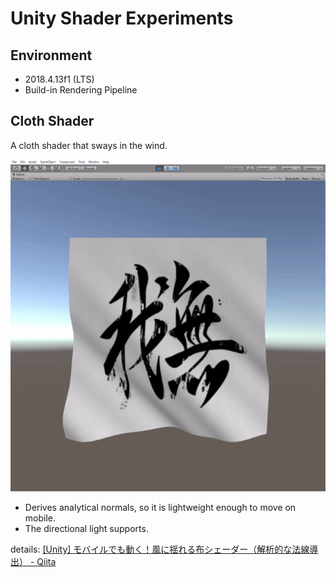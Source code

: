 # Unity Shader Experiments

## Environment

- 2018.4.13f1 (LTS)
- Build-in Rendering Pipeline

## Cloth Shader

A cloth shader that sways in the wind.

![cloth](Captures/cloth_loop.gif)

- Derives analytical normals, so it is lightweight enough to move on mobile.
- The directional light supports.

details: [[Unity] モバイルでも動く！風に揺れる布シェーダー（解析的な法線導出） - Qiita](https://qiita.com/gam0022/items/6fad2d8df583c70d417f)